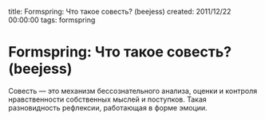 title: Formspring: Что такое совесть? (beejess)
created: 2011/12/22 00:00:00
tags: formspring

# Formspring: Что такое совесть? (beejess)

Совесть — это механизм бессознательного анализа, оценки и контроля нравственности собственных мыслей и поступков. Такая разновидность рефлексии, работающая в форме эмоции.